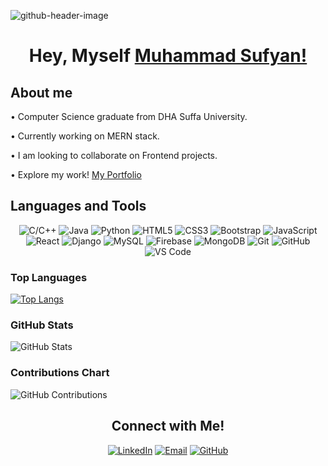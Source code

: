 ![github-header-image](https://user-images.githubusercontent.com/108999846/185427743-6f69cd27-d24e-40f4-8633-420f79ff1ba3.png)


## <h1 align="center"> Hey, Myself <a href="https://www.linkedin.com/in/msufyan/">Muhammad Sufyan!</a> </h1>

  ## About me
      
 • Computer Science graduate from DHA Suffa University.

 • Currently working on MERN stack.
 
 • I am looking to collaborate on Frontend projects.
 
 • Explore my work! <a href="https://msufyan-portfolio.netlify.app">My Portfolio</a>
  
## Languages and Tools

<div align="center">
  
![C/C++](https://img.shields.io/badge/C%2FC%2B%2B-00599C?style=for-the-badge&logo=c%2B%2B&logoColor=white)
![Java](https://img.shields.io/badge/Java-007396?style=for-the-badge&logo=java&logoColor=white)
![Python](https://img.shields.io/badge/Python-3776AB?style=for-the-badge&logo=python&logoColor=white)
![HTML5](https://img.shields.io/badge/HTML5-E34F26?style=for-the-badge&logo=html5&logoColor=white)
![CSS3](https://img.shields.io/badge/CSS3-1572B6?style=for-the-badge&logo=css3&logoColor=white)
![Bootstrap](https://img.shields.io/badge/Bootstrap-563D7C?style=for-the-badge&logo=bootstrap&logoColor=white)
![JavaScript](https://img.shields.io/badge/JavaScript-F7DF1E?style=for-the-badge&logo=javascript&logoColor=black)
![React](https://img.shields.io/badge/React-61DAFB?style=for-the-badge&logo=react&logoColor=white)
![Django](https://img.shields.io/badge/Django-092E20?style=for-the-badge&logo=django&logoColor=white)
![MySQL](https://img.shields.io/badge/MySQL-4479A1?style=for-the-badge&logo=mysql&logoColor=white)
![Firebase](https://img.shields.io/badge/Firebase-FFCA28?style=for-the-badge&logo=firebase&logoColor=black)
![MongoDB](https://img.shields.io/badge/MongoDB-47A248?style=for-the-badge&logo=mongodb&logoColor=white)
![Git](https://img.shields.io/badge/Git-F05032?style=for-the-badge&logo=git&logoColor=white)
![GitHub](https://img.shields.io/badge/GitHub-181717?style=for-the-badge&logo=github&logoColor=white)
![VS Code](https://img.shields.io/badge/VS%20Code-007ACC?style=for-the-badge&logo=visual-studio-code&logoColor=white)

</div>

### Top Languages

[![Top Langs](https://github-readme-stats.vercel.app/api/top-langs/?username=sufyan14&layout=compact&theme=radical)](https://github.com/sufyan14/github-readme-stats)

### GitHub Stats

![GitHub Stats](https://github-readme-stats.vercel.app/api?username=sufyan14&show_icons=true&theme=radical&count_private=true)


### Contributions Chart

![GitHub Contributions](https://ghchart.rshah.org/sufyan14)


<h2 align="center">Connect with Me!</h2> 

<div align="center">
  
[![LinkedIn](https://img.shields.io/badge/LinkedIn-0077B5?style=for-the-badge&logo=linkedin&logoColor=white)](https://www.linkedin.com/in/msufyan/)
[![Email](https://img.shields.io/badge/Email-D14836?style=for-the-badge&logo=gmail&logoColor=white)](mailto:muhammadsufyan00ms@gmail.com)
[![GitHub](https://img.shields.io/badge/GitHub-181717?style=for-the-badge&logo=github&logoColor=white)](https://github.com/sufyan14)

</div>


  
